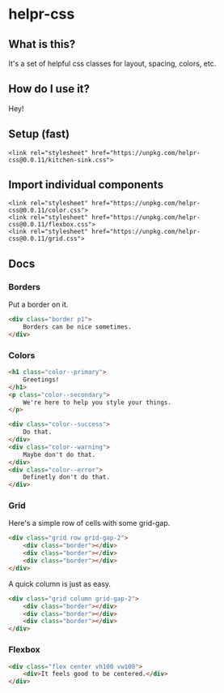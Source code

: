 # helpr-css

## What is this?
It's a set of helpful css classes for layout, spacing, colors, etc.

## How do I use it?
<div class="p2 mb2 align-center justify-center shadow--4 color--primary">
    Hey!
</div>

## Setup (fast)
```
<link rel="stylesheet" href="https://unpkg.com/helpr-css@0.0.11/kitchen-sink.css">
```

## Import individual components
```
<link rel="stylesheet" href="https://unpkg.com/helpr-css@0.0.11/color.css">
<link rel="stylesheet" href="https://unpkg.com/helpr-css@0.0.11/flexbox.css">
<link rel="stylesheet" href="https://unpkg.com/helpr-css@0.0.11/grid.css">
```

## Docs

### Borders
Put a border on it.
```html
<div class="border p1">
    Borders can be nice sometimes.
</div>
```

### Colors
```html
<h1 class="color--primary">
    Greetings!
</h1>
<p class="color--secondary">
    We're here to help you style your things.
</p>

<div class="color--success">
    Do that.
</div>
<div class="color--warning">
    Maybe don't do that.
</div>
<div class="color--error">
    Definetly don't do that.
</div>
```

### Grid
Here's a simple row of cells with some grid-gap.
```html
<div class="grid row grid-gap-2">
    <div class="border"></div>
    <div class="border"></div>
    <div class="border"></div>
</div>
```

A quick column is just as easy.
```html
<div class="grid column grid-gap-2">
    <div class="border"></div>
    <div class="border"></div>
    <div class="border"></div>
</div>
```

### Flexbox

```html
<div class="flex center vh100 vw100">
    <div>It feels good to be centered.</div>
</div>
```
